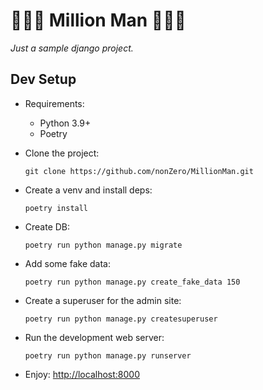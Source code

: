 # 🤑💸🏦 Million Man 🏦💸🤑

*Just a sample django project.*

## Dev Setup
* Requirements:
  * Python 3.9+
  * Poetry


* Clone the project:
 
      git clone https://github.com/nonZero/MillionMan.git

* Create a venv and install deps:

      poetry install

* Create DB:

      poetry run python manage.py migrate 

* Add some fake data:

      poetry run python manage.py create_fake_data 150

* Create a superuser for the admin site:

      poetry run python manage.py createsuperuser

* Run the development web server:

      poetry run python manage.py runserver


* Enjoy: <http://localhost:8000>






